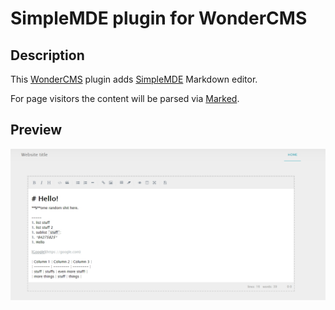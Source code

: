 # SimpleMDE plugin for WonderCMS

## Description

This [WonderCMS](https://github.com/robiso/wondercms) plugin adds [SimpleMDE](https://github.com/sparksuite/simplemde-markdown-editor) Markdown editor.

For page visitors the content will be parsed via [Marked](https://github.com/markedjs/marked).

## Preview

![Plugin preview](preview.jpg)
